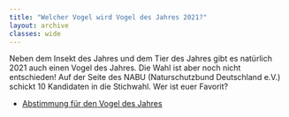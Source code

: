 ```yaml
---
title: "Welcher Vogel wird Vogel des Jahres 2021?"
layout: archive
classes: wide
---
```

Neben dem Insekt des Jahres und dem Tier des Jahres gibt es natürlich 2021 auch einen Vogel des Jahres. Die Wahl ist aber noch nicht entschieden! Auf der Seite des NABU (Naturschutzbund Deutschland e.V.) schickt 10 Kandidaten in die Stichwahl. Wer ist euer Favorit?

* [Abstimmung für den Vogel des Jahres](https://www.vogeldesjahres.de/)
